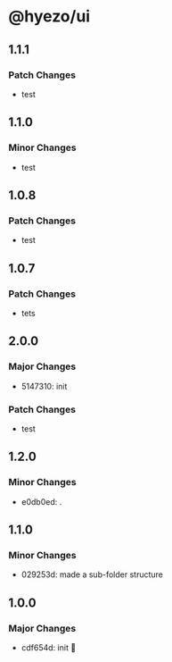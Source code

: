 # @hyezo/ui

## 1.1.1

### Patch Changes

- test

## 1.1.0

### Minor Changes

- test

## 1.0.8

### Patch Changes

- test

## 1.0.7

### Patch Changes

- tets

## 2.0.0

### Major Changes

- 5147310: init

### Patch Changes

- test

## 1.2.0

### Minor Changes

- e0db0ed: .

## 1.1.0

### Minor Changes

- 029253d: made a sub-folder structure

## 1.0.0

### Major Changes

- cdf654d: init 🧤
